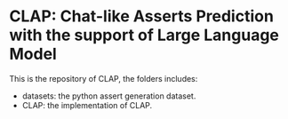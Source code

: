# CLAP: Chat-like Asserts Prediction with the support of Large Language Model


This is the repository of CLAP, the folders includes:
* datasets: the python assert generation dataset.
* CLAP: the implementation of CLAP.
